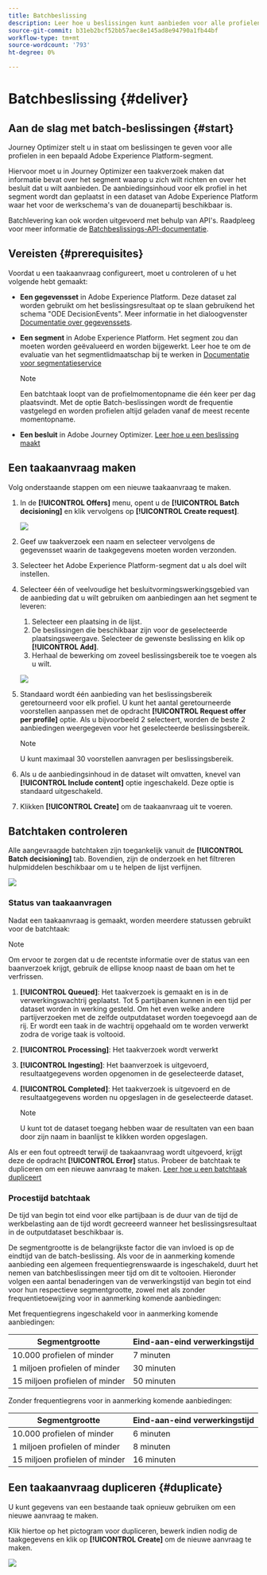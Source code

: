 ```yaml
---
title: Batchbeslissing
description: Leer hoe u beslissingen kunt aanbieden voor alle profielen in een bepaald Adobe Experience Platform-segment.
source-git-commit: b31eb2bcf52bb57aec8e145ad8e94790a1fb44bf
workflow-type: tm+mt
source-wordcount: '793'
ht-degree: 0%

---
```



# Batchbeslissing {#deliver}

## Aan de slag met batch-beslissingen {#start}

Journey Optimizer stelt u in staat om beslissingen te geven voor alle profielen in een bepaald Adobe Experience Platform-segment.

Hiervoor moet u in Journey Optimizer een taakverzoek maken dat informatie bevat over het segment waarop u zich wilt richten en over het besluit dat u wilt aanbieden. De aanbiedingsinhoud voor elk profiel in het segment wordt dan geplaatst in een dataset van Adobe Experience Platform waar het voor de werkschema&#39;s van de douanepartij beschikbaar is.

Batchlevering kan ook worden uitgevoerd met behulp van API&#39;s. Raadpleeg voor meer informatie de [Batchbeslissings-API-documentatie](api-reference/offer-delivery-api/batch-decisioning-api.md).

## Vereisten {#prerequisites}

Voordat u een taakaanvraag configureert, moet u controleren of u het volgende hebt gemaakt:

* **Een gegevensset** in Adobe Experience Platform. Deze dataset zal worden gebruikt om het beslissingsresultaat op te slaan gebruikend het schema &quot;ODE DecisionEvents&quot;. Meer informatie in het dialoogvenster [Documentatie over gegevenssets](https://experienceleague.adobe.com/docs/experience-platform/catalog/datasets/overview.html).

* **Een segment** in Adobe Experience Platform. Het segment zou dan moeten worden geëvalueerd en worden bijgewerkt. Leer hoe te om de evaluatie van het segmentlidmaatschap bij te werken in [Documentatie voor segmentatieservice](http://www.adobe.com/go/segmentation-overview-en)

   >[!NOTE]
   >
   >Een batchtaak loopt van de profielmomentopname die één keer per dag plaatsvindt. Met de optie Batch-beslissingen wordt de frequentie vastgelegd en worden profielen altijd geladen vanaf de meest recente momentopname.

* **Een besluit** in Adobe Journey Optimizer. [Leer hoe u een beslissing maakt](offer-activities/create-offer-activities.md)

<!-- in API doc, remove these info and add ref here-->

## Een taakaanvraag maken

Volg onderstaande stappen om een nieuwe taakaanvraag te maken.

1. In de **[!UICONTROL Offers]** menu, opent u de **[!UICONTROL Batch decisioning]** en klik vervolgens op **[!UICONTROL Create request]**.

   ![](assets/batch-create.png)

1. Geef uw taakverzoek een naam en selecteer vervolgens de gegevensset waarin de taakgegevens moeten worden verzonden.

1. Selecteer het Adobe Experience Platform-segment dat u als doel wilt instellen.

1. Selecteer één of veelvoudige het besluitvormingswerkingsgebied van de aanbieding dat u wilt gebruiken om aanbiedingen aan het segment te leveren:
   1. Selecteer een plaatsing in de lijst.
   1. De beslissingen die beschikbaar zijn voor de geselecteerde plaatsingsweergave. Selecteer de gewenste beslissing en klik op **[!UICONTROL Add]**.
   1. Herhaal de bewerking om zoveel beslissingsbereik toe te voegen als u wilt.

   ![](assets/batch-decision.png)

1. Standaard wordt één aanbieding van het beslissingsbereik geretourneerd voor elk profiel. U kunt het aantal geretourneerde voorstellen aanpassen met de opdracht **[!UICONTROL Request offer per profile]** optie. Als u bijvoorbeeld 2 selecteert, worden de beste 2 aanbiedingen weergegeven voor het geselecteerde beslissingsbereik.

   >[!NOTE]
   >
   >U kunt maximaal 30 voorstellen aanvragen per beslissingsbereik.

1. Als u de aanbiedingsinhoud in de dataset wilt omvatten, knevel van **[!UICONTROL Include content]** optie ingeschakeld. Deze optie is standaard uitgeschakeld.

1. Klikken **[!UICONTROL Create]** om de taakaanvraag uit te voeren.

## Batchtaken controleren

Alle aangevraagde batchtaken zijn toegankelijk vanuit de **[!UICONTROL Batch decisioning]** tab. Bovendien, zijn de onderzoek en het filtreren hulpmiddelen beschikbaar om u te helpen de lijst verfijnen.

![](assets/batch-list.png)

### Status van taakaanvragen

Nadat een taakaanvraag is gemaakt, worden meerdere statussen gebruikt voor de batchtaak:

>[!NOTE]
>
>Om ervoor te zorgen dat u de recentste informatie over de status van een baanverzoek krijgt, gebruik de ellipse knoop naast de baan om het te verfrissen.

1. **[!UICONTROL Queued]**: Het taakverzoek is gemaakt en is in de verwerkingswachtrij geplaatst. Tot 5 partijbanen kunnen in een tijd per dataset worden in werking gesteld. Om het even welke andere partijverzoeken met de zelfde outputdataset worden toegevoegd aan de rij. Er wordt een taak in de wachtrij opgehaald om te worden verwerkt zodra de vorige taak is voltooid.
1. **[!UICONTROL Processing]**: Het taakverzoek wordt verwerkt
1. **[!UICONTROL Ingesting]**: Het baanverzoek is uitgevoerd, resultaatgegevens worden opgenomen in de geselecteerde dataset,
1. **[!UICONTROL Completed]**: Het taakverzoek is uitgevoerd en de resultaatgegevens worden nu opgeslagen in de geselecteerde dataset.

   >[!NOTE]
   >
   >U kunt tot de dataset toegang hebben waar de resultaten van een baan door zijn naam in baanlijst te klikken worden opgeslagen.

Als er een fout optreedt terwijl de taakaanvraag wordt uitgevoerd, krijgt deze de opdracht **[!UICONTROL Error]** status. Probeer de batchtaak te dupliceren om een nieuwe aanvraag te maken. [Leer hoe u een batchtaak dupliceert](#duplicate)

### Procestijd batchtaak

De tijd van begin tot eind voor elke partijbaan is de duur van de tijd de werkbelasting aan de tijd wordt gecreeerd wanneer het beslissingsresultaat in de outputdataset beschikbaar is.

De segmentgrootte is de belangrijkste factor die van invloed is op de eindtijd van de batch-beslissing. Als voor de in aanmerking komende aanbieding een algemeen frequentiegrenswaarde is ingeschakeld, duurt het nemen van batchbeslissingen meer tijd om dit te voltooien. Hieronder volgen een aantal benaderingen van de verwerkingstijd van begin tot eind voor hun respectieve segmentgrootte, zowel met als zonder frequentietoewijzing voor in aanmerking komende aanbiedingen:

Met frequentiegrens ingeschakeld voor in aanmerking komende aanbiedingen:

| Segmentgrootte | Eind-aan-eind verwerkingstijd |
|--------------|----------------------------|
| 10.000 profielen of minder | 7 minuten |
| 1 miljoen profielen of minder | 30 minuten |
| 15 miljoen profielen of minder | 50 minuten |

Zonder frequentiegrens voor in aanmerking komende aanbiedingen:

| Segmentgrootte | Eind-aan-eind verwerkingstijd |
|--------------|----------------------------|
| 10.000 profielen of minder | 6 minuten |
| 1 miljoen profielen of minder | 8 minuten |
| 15 miljoen profielen of minder | 16 minuten |

## Een taakaanvraag dupliceren {#duplicate}

U kunt gegevens van een bestaande taak opnieuw gebruiken om een nieuwe aanvraag te maken.

Klik hiertoe op het pictogram voor dupliceren, bewerk indien nodig de taakgegevens en klik op **[!UICONTROL Create]** om de nieuwe aanvraag te maken.

![](assets/batch-duplicate.png)
